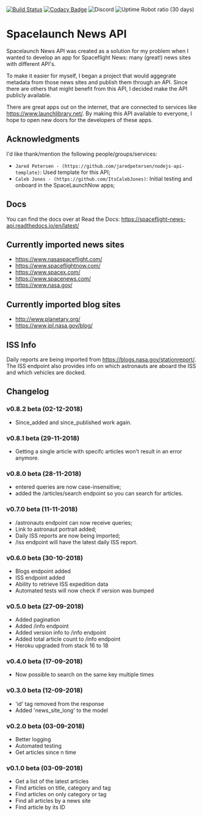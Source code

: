 [![Build Status](https://travis-ci.org/spaceflightnewsapi/spaceflightnewsapi.svg?branch=master)](https://travis-ci.org/spaceflightnewsapi/spaceflightnewsapi)
[![Codacy Badge](https://api.codacy.com/project/badge/Grade/5ad094cb6a3847b48985345309d579b0)](https://www.codacy.com/app/derkweijers/spaceflightnewsapi?utm_source=github.com&amp;utm_medium=referral&amp;utm_content=spaceflightnewsapi/spaceflightnewsapi&amp;utm_campaign=Badge_Grade)
![Discord](https://img.shields.io/discord/482110141131522058.svg)
![Uptime Robot ratio (30 days)](https://img.shields.io/uptimerobot/ratio/m781471335-50a622775755ea51d2e440e5.svg)

# Spacelaunch News API
Spacelaunch News API was created as a solution for my problem when I wanted to develop an app for Spaceflight News: many (great!) news sites with different API's.

To make it easier for myself, I began a project that would aggegrate metadata from those news sites and publish them through an API. Since there are others that might benefit from this API, I decided make the API publicly available.

There are great apps out on the internet, that are connected to services like <https://www.launchlibrary.net/>. By making this API available to everyone, I hope to open new doors for the developers of these apps.

## Acknowledgments
I'd like thank/mention the following people/groups/services:

  * `Jared Petersen - (https://github.com/jaredpetersen/nodejs-api-template)`: Used template for this API;
  * `Caleb Jones - (https://github.com/ItsCalebJones)`: Initial testing and onboard in the SpaceLaunchNow apps;

## Docs
You can find the docs over at Read the Docs: https://spaceflight-news-api.readthedocs.io/en/latest/

## Currently imported news sites

  * https://www.nasaspaceflight.com/
  * https://www.spaceflightnow.com/
  * https://www.spacex.com/
  * https://www.spacenews.com/
  * https://www.nasa.gov/

## Currently imported blog sites

  * http://www.planetary.org/
  * https://www.jpl.nasa.gov/blog/

## ISS Info
Daily reports are being imported from https://blogs.nasa.gov/stationreport/.
The ISS endpoint also provides info on which astronauts are aboard the ISS and which vehicles are docked.

## Changelog
### v0.8.2 beta (02-12-2018)
  * Since_added and since_published work again.

### v0.8.1 beta (29-11-2018)
  * Getting a single article with specifc articles won't result in an error anymore.

### v0.8.0 beta (28-11-2018)
  * entered queries are now case-insensitive;
  * added the /articles/search endpoint so you can search for articles.

### v0.7.0 beta (11-11-2018)
  * /astronauts endpoint can now receive queries;
  * Link to astronaut portrait added;
  * Daily ISS reports are now being imported;
  * /iss endpoint will have the latest daily ISS report.

### v0.6.0 beta (30-10-2018)
  * Blogs endpoint added
  * ISS endpoint added
  * Ability to retrieve ISS expedition data
  * Automated tests will now check if version was bumped

### v0.5.0 beta (27-09-2018)
  * Added pagination
  * Added /info endpoint
  * Added version info to /info endpoint
  * Added total article count to /info endpoint
  * Heroku upgraded from stack 16 to 18

### v0.4.0 beta (17-09-2018)
  * Now possible to search on the same key multiple times

### v0.3.0 beta (12-09-2018)
  * 'id' tag removed from the response
  * Added 'news_site_long' to the model

### v0.2.0 beta (03-09-2018)
  * Better logging
  * Automated testing
  * Get articles since n time

### v0.1.0 beta (03-09-2018)
  * Get a list of the latest articles
  * Find articles on title, category and tag
  * Find articles on only category or tag
  * Find all articles by a news site
  * Find article by its ID
